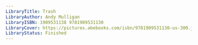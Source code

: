 ```yaml
---
LibraryTitle: Trash
LibraryAuthor: Andy Mulligan
LibraryISBN: 1909531138 9781909531130
LibraryCover: https://pictures.abebooks.com/isbn/9781909531130-us-300.jpg
LibraryStatus: Finished
---
```

